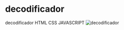 # decodificador
decodificador HTML CSS JAVASCRIPT
![decodificador](https://user-images.githubusercontent.com/57420848/200903719-558b8b82-8f93-4c22-9e77-adc862a315f6.png)
